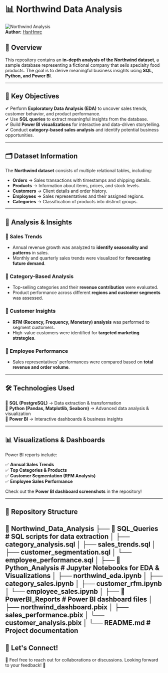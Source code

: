 # 📊 Northwind Data Analysis  

![Northwind Analysis](https://img.shields.io/badge/SQL-PowerBI-blue?style=flat-square)  
**Author:** [HsnHmrc](https://github.com/HsnHmrc)  

## 📌 Overview  
This repository contains an **in-depth analysis of the Northwind dataset**, a sample database representing a fictional company that sells specialty food products. The goal is to derive meaningful business insights using **SQL, Python, and Power BI**.  

---

## 🚀 Key Objectives  
✔ Perform **Exploratory Data Analysis (EDA)** to uncover sales trends, customer behavior, and product performance.  
✔ Use **SQL queries** to extract meaningful insights from the database.  
✔ Build **Power BI visualizations** for interactive and data-driven storytelling.  
✔ Conduct **category-based sales analysis** and identify potential business opportunities.  

---

## 🗂 Dataset Information  
The **Northwind dataset** consists of multiple relational tables, including:  

- **Orders** → Sales transactions with timestamps and shipping details.  
- **Products** → Information about items, prices, and stock levels.  
- **Customers** → Client details and order history.  
- **Employees** → Sales representatives and their assigned regions.  
- **Categories** → Classification of products into distinct groups.  

---

## 🔎 Analysis & Insights  

### 📌 Sales Trends  
- Annual revenue growth was analyzed to **identify seasonality and patterns** in sales.  
- Monthly and quarterly sales trends were visualized for **forecasting future demand**.  

### 📌 Category-Based Analysis  
- Top-selling categories and their **revenue contribution** were evaluated.  
- Product performance across different **regions and customer segments** was assessed.  

### 📌 Customer Insights  
- **RFM (Recency, Frequency, Monetary) analysis** was performed to segment customers.  
- High-value customers were identified for **targeted marketing strategies**.  

### 📌 Employee Performance  
- Sales representatives’ performances were compared based on **total revenue and order volume**.  

---

## 🛠 Technologies Used  

🔹 **SQL (PostgreSQL)** → Data extraction & transformation  
🔹 **Python (Pandas, Matplotlib, Seaborn)** → Advanced data analysis & visualization  
🔹 **Power BI** → Interactive dashboards & business insights  

---

## 📊 Visualizations & Dashboards  
Power BI reports include:  

✅ **Annual Sales Trends**  
✅ **Top Categories & Products**  
✅ **Customer Segmentation (RFM Analysis)**  
✅ **Employee Sales Performance**  

Check out the **Power BI dashboard screenshots** in the repository!  

---

## 📂 Repository Structure 
📁 Northwind_Data_Analysis
├── 📂 SQL_Queries # SQL scripts for data extraction
│ ├── category_analysis.sql
│ ├── sales_trends.sql
│ ├── customer_segmentation.sql
│ └── employee_performance.sql
│
├── 📂 Python_Analysis # Jupyter Notebooks for EDA & Visualizations
│ ├── northwind_eda.ipynb
│ ├── category_sales.ipynb
│ ├── customer_rfm.ipynb
│ └── employee_sales.ipynb
│
├── 📂 PowerBI_Reports # Power BI dashboard files
│ ├── northwind_dashboard.pbix
│ ├── sales_performance.pbix
│ └── customer_analysis.pbix
│
└── README.md # Project documentation
---

## 📢 Let's Connect!  
📧 Feel free to reach out for collaborations or discussions. Looking forward to your feedback! 🚀  
